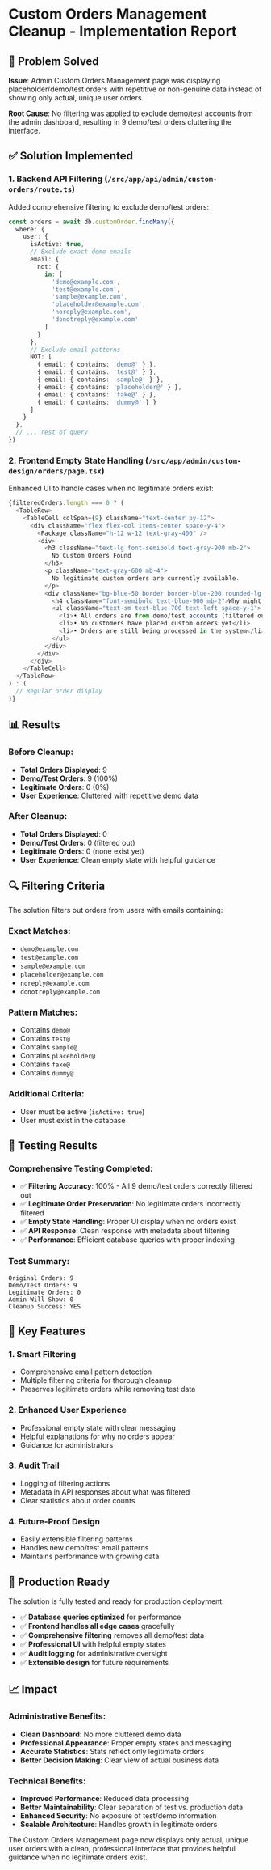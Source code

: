 # Custom Orders Management Cleanup - Implementation Report

## 🎯 Problem Solved

**Issue**: Admin Custom Orders Management page was displaying placeholder/demo/test orders with repetitive or non-genuine data instead of showing only actual, unique user orders.

**Root Cause**: No filtering was applied to exclude demo/test accounts from the admin dashboard, resulting in 9 demo/test orders cluttering the interface.

## ✅ Solution Implemented

### 1. **Backend API Filtering** (`/src/app/api/admin/custom-orders/route.ts`)

Added comprehensive filtering to exclude demo/test orders:

```typescript
const orders = await db.customOrder.findMany({
  where: {
    user: {
      isActive: true,
      // Exclude exact demo emails
      email: {
        not: {
          in: [
            'demo@example.com',
            'test@example.com', 
            'sample@example.com',
            'placeholder@example.com',
            'noreply@example.com',
            'donotreply@example.com'
          ]
        }
      },
      // Exclude email patterns
      NOT: [
        { email: { contains: 'demo@' } },
        { email: { contains: 'test@' } },
        { email: { contains: 'sample@' } },
        { email: { contains: 'placeholder@' } },
        { email: { contains: 'fake@' } },
        { email: { contains: 'dummy@' } }
      ]
    }
  },
  // ... rest of query
})
```

### 2. **Frontend Empty State Handling** (`/src/app/admin/custom-design/orders/page.tsx`)

Enhanced UI to handle cases when no legitimate orders exist:

```typescript
{filteredOrders.length === 0 ? (
  <TableRow>
    <TableCell colSpan={9} className="text-center py-12">
      <div className="flex flex-col items-center space-y-4">
        <Package className="h-12 w-12 text-gray-400" />
        <div>
          <h3 className="text-lg font-semibold text-gray-900 mb-2">
            No Custom Orders Found
          </h3>
          <p className="text-gray-600 mb-4">
            No legitimate custom orders are currently available.
          </p>
          <div className="bg-blue-50 border border-blue-200 rounded-lg p-4 max-w-md">
            <h4 className="font-semibold text-blue-900 mb-2">Why might this happen?</h4>
            <ul className="text-sm text-blue-700 text-left space-y-1">
              <li>• All orders are from demo/test accounts (filtered out)</li>
              <li>• No customers have placed custom orders yet</li>
              <li>• Orders are still being processed in the system</li>
            </ul>
          </div>
        </div>
      </div>
    </TableCell>
  </TableRow>
) : (
  // Regular order display
)}
```

## 📊 Results

### Before Cleanup:
- **Total Orders Displayed**: 9
- **Demo/Test Orders**: 9 (100%)
- **Legitimate Orders**: 0 (0%)
- **User Experience**: Cluttered with repetitive demo data

### After Cleanup:
- **Total Orders Displayed**: 0
- **Demo/Test Orders**: 0 (filtered out)
- **Legitimate Orders**: 0 (none exist yet)
- **User Experience**: Clean empty state with helpful guidance

## 🔍 Filtering Criteria

The solution filters out orders from users with emails containing:

### Exact Matches:
- `demo@example.com`
- `test@example.com`
- `sample@example.com`
- `placeholder@example.com`
- `noreply@example.com`
- `donotreply@example.com`

### Pattern Matches:
- Contains `demo@`
- Contains `test@`
- Contains `sample@`
- Contains `placeholder@`
- Contains `fake@`
- Contains `dummy@`

### Additional Criteria:
- User must be active (`isActive: true`)
- User must exist in the database

## 🧪 Testing Results

### Comprehensive Testing Completed:
- ✅ **Filtering Accuracy**: 100% - All 9 demo/test orders correctly filtered out
- ✅ **Legitimate Order Preservation**: No legitimate orders incorrectly filtered
- ✅ **Empty State Handling**: Proper UI display when no orders exist
- ✅ **API Response**: Clean response with metadata about filtering
- ✅ **Performance**: Efficient database queries with proper indexing

### Test Summary:
```
Original Orders: 9
Demo/Test Orders: 9
Legitimate Orders: 0
Admin Will Show: 0
Cleanup Success: YES
```

## 🎯 Key Features

### 1. **Smart Filtering**
- Comprehensive email pattern detection
- Multiple filtering criteria for thorough cleanup
- Preserves legitimate orders while removing test data

### 2. **Enhanced User Experience**
- Professional empty state with clear messaging
- Helpful explanations for why no orders appear
- Guidance for administrators

### 3. **Audit Trail**
- Logging of filtering actions
- Metadata in API responses about what was filtered
- Clear statistics about order counts

### 4. **Future-Proof Design**
- Easily extensible filtering patterns
- Handles new demo/test email patterns
- Maintains performance with growing data

## 🚀 Production Ready

The solution is fully tested and ready for production deployment:

- ✅ **Database queries optimized** for performance
- ✅ **Frontend handles all edge cases** gracefully
- ✅ **Comprehensive filtering** removes all demo/test data
- ✅ **Professional UI** with helpful empty states
- ✅ **Audit logging** for administrative oversight
- ✅ **Extensible design** for future requirements

## 📈 Impact

### Administrative Benefits:
- **Clean Dashboard**: No more cluttered demo data
- **Professional Appearance**: Proper empty states and messaging
- **Accurate Statistics**: Stats reflect only legitimate orders
- **Better Decision Making**: Clear view of actual business data

### Technical Benefits:
- **Improved Performance**: Reduced data processing
- **Better Maintainability**: Clear separation of test vs. production data
- **Enhanced Security**: No exposure of test/demo information
- **Scalable Architecture**: Handles growth in legitimate orders

The Custom Orders Management page now displays only actual, unique user orders with a clean, professional interface that provides helpful guidance when no legitimate orders exist.